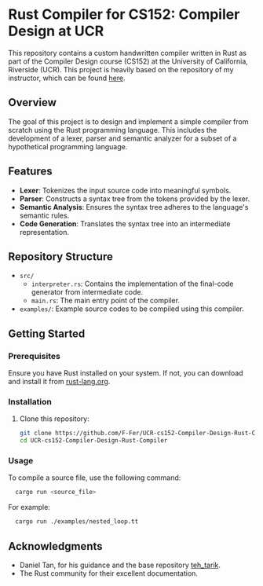 # Rust Compiler for CS152: Compiler Design at UCR

This repository contains a custom handwritten compiler written in Rust as part of the Compiler Design course (CS152) at the University of California, Riverside (UCR). This project is heavily based on the repository of my instructor, which can be found [here](https://github.com/danieltan1517/teh_tarik).

## Overview

The goal of this project is to design and implement a simple compiler from scratch using the Rust programming language. This includes the development of a lexer, parser and  semantic analyzer for a subset of a hypothetical programming language.

## Features

- **Lexer**: Tokenizes the input source code into meaningful symbols.
- **Parser**: Constructs a syntax tree from the tokens provided by the lexer.
- **Semantic Analysis**: Ensures the syntax tree adheres to the language's semantic rules.
- **Code Generation**: Translates the syntax tree into an intermediate representation.

## Repository Structure

- `src/`
  - `interpreter.rs`: Contains the implementation of the final-code generator from intermediate code.
  - `main.rs`: The main entry point of the compiler.
- `examples/`: Example source codes to be compiled using this compiler.

## Getting Started

### Prerequisites

Ensure you have Rust installed on your system. If not, you can download and install it from [rust-lang.org](https://www.rust-lang.org/).

### Installation

1. Clone this repository:

   ```sh
   git clone https://github.com/F-Fer/UCR-cs152-Compiler-Design-Rust-Compiler.git
   cd UCR-cs152-Compiler-Design-Rust-Compiler

### Usage

To compile a source file, use the following command:

```sh
  cargo run <source_file>
```

For example:
```sh
  cargo run ./examples/nested_loop.tt
```

## Acknowledgments

- Daniel Tan, for his guidance and the base repository [teh_tarik](https://github.com/danieltan1517/teh_tarik).
- The Rust community for their excellent documentation.
